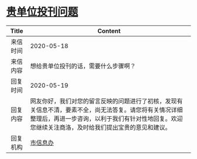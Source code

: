 # <a href="http://www.shangluo.gov.cn/zmhd/ldxxxx.jsp?urltype=leadermail.LeaderMailContentUrl&wbtreeid=1112&leadermailid=5863">贵单位投刊问题</a>
|Title|Content|
|:---:|---|
|来信时间|2020-05-18|
|来信内容|想给贵单位投刊的话，需要什么步骤啊？|
|回复时间|2020-05-19|
|回复内容|网友你好，我们对您的留言反映的问题进行了初核，发现有关信息不清，要素不全，尚无法答复。请您将有关情况详细整理后，再进一步咨询，以利于我们有针对性地回复。欢迎您继续关注商洛，及时给我们提出宝贵的意见和建议。|
|回复机构|<a href="../../categories/agencies/市信息办.md">市信息办</a>|
